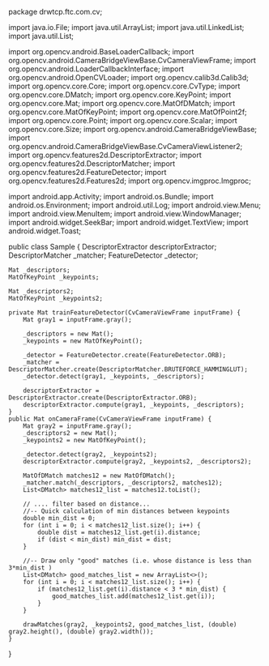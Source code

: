 package drwtcp.ftc.com.cv;

import java.io.File;
import java.util.ArrayList;
import java.util.LinkedList;
import java.util.List;

import org.opencv.android.BaseLoaderCallback;
import org.opencv.android.CameraBridgeViewBase.CvCameraViewFrame;
import org.opencv.android.LoaderCallbackInterface;
import org.opencv.android.OpenCVLoader;
import org.opencv.calib3d.Calib3d;
import org.opencv.core.Core;
import org.opencv.core.CvType;
import org.opencv.core.DMatch;
import org.opencv.core.KeyPoint;
import org.opencv.core.Mat;
import org.opencv.core.MatOfDMatch;
import org.opencv.core.MatOfKeyPoint;
import org.opencv.core.MatOfPoint2f;
import org.opencv.core.Point;
import org.opencv.core.Scalar;
import org.opencv.core.Size;
import org.opencv.android.CameraBridgeViewBase;
import org.opencv.android.CameraBridgeViewBase.CvCameraViewListener2;
import org.opencv.features2d.DescriptorExtractor;
import org.opencv.features2d.DescriptorMatcher;
import org.opencv.features2d.FeatureDetector;
import org.opencv.features2d.Features2d;
import org.opencv.imgproc.Imgproc;

import android.app.Activity;
import android.os.Bundle;
import android.os.Environment;
import android.util.Log;
import android.view.Menu;
import android.view.MenuItem;
import android.view.WindowManager;
import android.widget.SeekBar;
import android.widget.TextView;
import android.widget.Toast;

public class Sample {
    DescriptorExtractor descriptorExtractor;
    DescriptorMatcher _matcher;
    FeatureDetector _detector;

    Mat _descriptors;
    MatOfKeyPoint _keypoints;

    Mat _descriptors2;
    MatOfKeyPoint _keypoints2;

    private Mat trainFeatureDetector(CvCameraViewFrame inputFrame) {
        Mat gray1 = inputFrame.gray();

        _descriptors = new Mat();
        _keypoints = new MatOfKeyPoint();

        _detector = FeatureDetector.create(FeatureDetector.ORB);
        _matcher = DescriptorMatcher.create(DescriptorMatcher.BRUTEFORCE_HAMMINGLUT);
        _detector.detect(gray1, _keypoints, _descriptors);

        descriptorExtractor = DescriptorExtractor.create(DescriptorExtractor.ORB);
        descriptorExtractor.compute(gray1, _keypoints, _descriptors);
    }
    public Mat onCameraFrame(CvCameraViewFrame inputFrame) {
        Mat gray2 = inputFrame.gray();
        _descriptors2 = new Mat();
        _keypoints2 = new MatOfKeyPoint();

        _detector.detect(gray2, _keypoints2);
        descriptorExtractor.compute(gray2, _keypoints2, _descriptors2);

        MatOfDMatch matches12 = new MatOfDMatch();
        _matcher.match(_descriptors, _descriptors2, matches12);
        List<DMatch> matches12_list = matches12.toList();

        // .... filter based on distance... 
        //-- Quick calculation of min distances between keypoints
        double min_dist = 0;
        for (int i = 0; i < matches12_list.size(); i++) {
            double dist = matches12_list.get(i).distance;
            if (dist < min_dist) min_dist = dist;
        }

        //-- Draw only "good" matches (i.e. whose distance is less than 3*min_dist )
        List<DMatch> good_matches_list = new ArrayList<>();
        for (int i = 0; i < matches12_list.size(); i++) {
            if (matches12_list.get(i).distance < 3 * min_dist) {
                good_matches_list.add(matches12_list.get(i));
            }
        }

        drawMatches(gray2, _keypoints2, good_matches_list, (double) gray2.height(), (double) gray2.width());
    }
}

